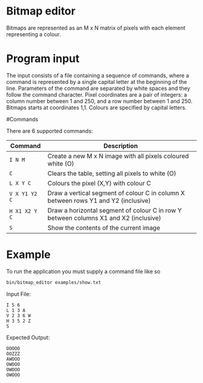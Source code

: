 # Bitmap editor

Bitmaps are represented as an M x N matrix of pixels with each element representing a colour.

# Program input

The input consists of a file containing a sequence of commands, where a command is represented by a single capital letter at the beginning of the line. Parameters of the command are separated by white spaces and they follow the command character.
Pixel coordinates are a pair of integers: a column number between 1 and 250, and a row number between 1 and 250. Bitmaps starts at coordinates 1,1. Colours are specified by capital letters.

#Commands

There are 6 supported commands:

| Command | Description |
| ------- | ----------- |
| `I N M` | Create a new M x N image with all pixels coloured white (O) |
| `C` | Clears the table, setting all pixels to white (O) |
| `L X Y C` | Colours the pixel (X,Y) with colour C |
| `V X Y1 Y2 C` | Draw a vertical segment of colour C in column X between rows Y1 and Y2 (inclusive) |
| `H X1 X2 Y C` | Draw a horizontal segment of colour C in row Y between columns X1 and X2 (inclusive) |
| `S` | Show the contents of the current image |

# Example

To run the application you must supply a command file like so
```sh
bin/bitmap_editor examples/show.txt
```

Input File:
```
I 5 6
L 1 3 A
V 2 3 6 W
H 3 5 2 Z
S
```

Expected Output:
```
OOOOO
OOZZZ
AWOOO
OWOOO
OWOOO
OWOOO
```
